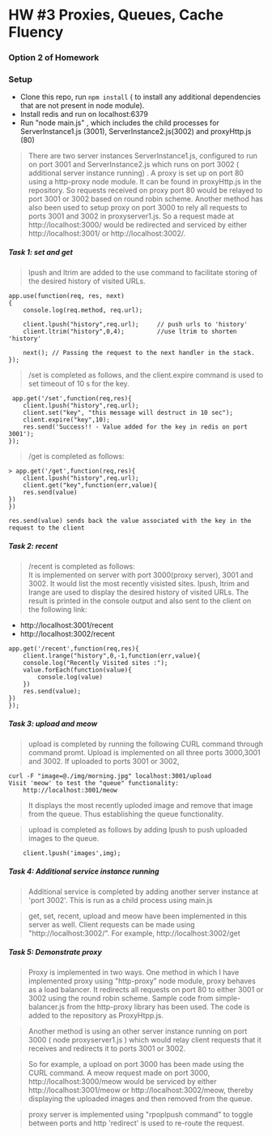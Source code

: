 
HW #3 Proxies, Queues, Cache Fluency 
==============================

### Option 2 of Homework

### Setup

* Clone this repo, run `npm install`  ( to install any additional dependencies that are not present in node module).
* Install redis and run on localhost:6379
* Run "node main.js" , which includes the child processes for ServerInstance1.js (3001), ServerInstance2.js(3002) and proxyHttp.js (80)

> There are two server instances ServerInstance1.js, configured to run on port 3001 and ServerInstance2.js which runs on port 3002 ( additional server instance running) . A proxy is set up  on port 80 using a http-proxy node module. It can be found in proxyHttp.js in the repository. So requests received on proxy port 80 would be relayed to port 3001 or 3002 based on round robin scheme. Another method has also been used to setup proxy on port 3000 to rely all requests to ports 3001 and 3002 in proxyserver1.js.  So a request made at http://localhost:3000/ would be redirected and serviced by either http://localhost:3001/ or http://localhost:3002/. 

##### Task 1: set and get     

> lpush and ltrim are added to the use command to facilitate storing of the desired history of visited URLs.

````
app.use(function(req, res, next)
{
	console.log(req.method, req.url);
	
	client.lpush("history",req.url);     // push urls to 'history'
	client.ltrim("history",0,4);         //use ltrim to shorten 'history'

	next(); // Passing the request to the next handler in the stack.
});
````

> /set is completed as follows, and the client.expire command is used to set timeout of 10 s for the key.

```
 app.get('/set',function(req,res){
	client.lpush("history",req.url);
	client.set("key", "this message will destruct in 10 sec");
	client.expire("key",10);
	res.send('Success!! - Value added for the key in redis on port 3001');
});
```
> /get is completed as follows: 

```
> app.get('/get',function(req,res){
	client.lpush("history",req.url);
	client.get("key",function(err,value){
	res.send(value)
})
})

res.send(value) sends back the value associated with the key in the request to the client
```      

##### Task 2: recent     

> /recent is completed as follows:   
It is implemented on server with port 3000(proxy server), 3001 and  3002. It would list the most recently visisted sites. lpush, ltrim and lrange are used to display the desired history of visited URLs. The result is printed in the console output and also sent to the client on the following link:    

 * http://localhost:3001/recent	
 * http://localhost:3002/recent

```
app.get('/recent',function(req,res){
	client.lrange("history",0,-1,function(err,value){
	console.log("Recently Visited sites :");
	value.forEach(function(value){
		console.log(value)
	})
	res.send(value);
})
});
````   


##### Task 3: upload and meow     

> upload is completed by running the following CURL command through command promt. Upload is implemented on all three ports 3000,3001 and 3002. If uploaded to ports 3001 or 3002,      

```
curl -F "image=@./img/morning.jpg" localhost:3001/upload  
Visit 'meow' to test the "queue" functionality:   
	http://localhost:3001/meow   
```
> It displays the most recently uploded image and remove that image from the queue. Thus establishing the queue functionality.    
    
    
>  upload is completed as follows by adding lpush to push uploaded images to the queue.

```
	client.lpush('images',img);
```   
##### Task 4: Additional service instance running    

> Additional service is completed by adding another server instance at 'port 3002'. This is run as a child process using main.js
 
> get, set, recent, upload and meow have been implemented in this server as well. Client requests can be made using    
"http://localhost:3002/". For example, http://localhost:3002/get

##### Task 5: Demonstrate proxy   

> Proxy is implemented in two ways. One method in which I have implemented proxy using "http-proxy" node module, proxy behaves as a load balancer. It redirects all requests on port 80 to either 3001 or 3002 using the round robin scheme. Sample code from simple-balancer.js from the http-proxy library has been used. The code is added to the repository as ProxyHtpp.js.   

> Another method is using an other server instance running on port 3000 ( node proxyserver1.js ) which would relay client requests that it receives and redirects it to ports 3001 or 3002. 

> So for example, a upload on port 3000 has been made using the CURL command.  A meow request made on port 3000, http://localhost:3000/meow would be serviced by either http://localhost:3001/meow or http://localhost:3002/meow, thereby displaying the uploaded images and then removed from the queue.   

> proxy server is implemented using  "rpoplpush command" to toggle between ports and http 'redirect' is used to re-route the request.

